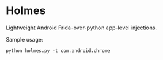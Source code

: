 # Holmes
Lightweight Android Frida-over-python app-level injections.

Sample usage:
```
python holmes.py -t com.android.chrome
```